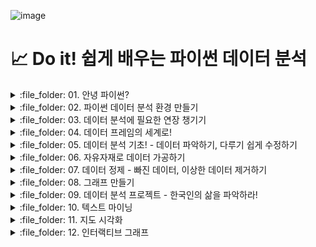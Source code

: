 ![image](https://github.com/sm9199/Python_Data_Analysis_Study/assets/128019851/9687c6c3-2e91-466f-9da9-abae4e090101)





# 📈 Do it! 쉽게 배우는 파이썬 데이터 분석 

<details>
<summary> :file_folder: 01. 안녕 파이썬? </summary>
<div markdown="1">

#### 📌 [01-1 데이터 분석과 파이썬](https://github.com/sm9199/Python_Data_Analysis_Study/blob/main/01.%20안녕%2C%20파이썬%3F/01-1%20데이터%20분석과%20파이썬.md)

#### 📌 [01-2 파이썬이 강력한 데이터 분석 도구인 이유](https://github.com/sm9199/Python_Data_Analysis_Study/blob/main/01.%20안녕%2C%20파이썬%3F/01-2%20파이썬이%20강력한%20데이터%20분석도구인%20이유.md)

</div>
</details>

<details>
<summary> :file_folder: 02. 파이썬 데이터 분석 환경 만들기 </summary>
<div markdown="1">

#### 📌 [02-1 아나콘다로 파이썬과 JupyterLab 설치하기](https://github.com/sm9199/Python_Data_Analysis_Study/blob/main/02.%20파이썬%20데이터%20분석%20환경%20만들기/02-1%20아나콘다로%20파이썬과%20JupyterLab%20설치하기.md)

#### 📌 [02-2 JupyterLab과 설치하기](https://github.com/sm9199/Python_Data_Analysis_Study/blob/main/02.%20파이썬%20데이터%20분석%20환경%20만들기/02-2%20JupyterLab과%20친해지기.md)

</div>
</details>

<details>
<summary> :file_folder: 03. 데이터 분석에 필요한 연장 챙기기 </summary>
<div markdown="1">

#### 📌 [03-1 변하는 수, '변수' 이해하기](https://github.com/sm9199/Python_Data_Analysis_Study/blob/main/03.%20데이터%20분석에%20필요한%20연장%20챙기기/03-1%20변하는%20수,%20'변수'%20이해하기.md)

#### 📌 [03-2 마술 상자 같은 '함수' 이해하기](https://github.com/sm9199/Python_Data_Analysis_Study/blob/main/03.%20데이터%20분석에%20필요한%20연장%20챙기기/03-2%20마술%20상자%20같은%20'함수'%20이해하기.md)

#### 📌 [03-3 함수 꾸러미, '패키지' 이해하기](https://github.com/sm9199/Python_Data_Analysis_Study/blob/main/03.%20데이터%20분석에%20필요한%20연장%20챙기기/03-3%20함수%20꾸러미,%20'패키지'%20이해하기.md)

</div>
</details>

<details>
<summary> :file_folder: 04. 데이터 프레임의 세계로! </summary>
<div markdown="1">

#### 📌 [04-1 데이터 프레임 이해하기 - 데이터는 어떻게 생겼나?](https://github.com/sm9199/Python_Data_Analysis_Study/blob/main/04.%20데이터%20프레임의%20세계로!/04-1%20데이터%20프레임%20이해하기.md)

#### 📌 [04-2 데이터 프레임 만들기 - 시험 성적 데이터를 만들어 보자! - ver.뉴진스](https://github.com/sm9199/Python_Data_Analysis_Study/blob/main/04.%20데이터%20프레임의%20세계로!/04-2%20데이터%20프레임%20만들기.md)

#### 📌 [04-3 외부 데이터 이용하기 - 축적된 시험 성적 데이터를 불러오자!](https://github.com/sm9199/Python_Data_Analysis_Study/blob/main/04.%20데이터%20프레임의%20세계로!/04-3%20외부데이터%20이용하기.md)

#### 📌 [04-4 정리하기](https://github.com/sm9199/Python_Data_Analysis_Study/blob/main/04.%20데이터%20프레임의%20세계로!/04-4%20정리하기.md)

</div>
</details>

<details>
<summary> :file_folder: 05. 데이터 분석 기초! - 데이터 파악하기, 다루기 쉽게 수정하기 </summary>
<div markdown="1">

#### 📌 [05-1 데이터 파악하기](https://github.com/sm9199/Python_Data_Analysis_Study/blob/main/05.%20데이터%20분석%20기초!%20%20-%20데이터%20파악하기%2C%20다루기%20쉽게%20수정하기/05-1%20데이터%20파악하기.md)

#### 📌 [05-2 변수명 바꾸기](https://github.com/sm9199/Python_Data_Analysis_Study/blob/main/05.%20데이터%20분석%20기초!%20%20-%20데이터%20파악하기%2C%20다루기%20쉽게%20수정하기/05-2%20변수명%20바꾸기.md)

#### 📌 [05-3 파생변수 만들기](https://github.com/sm9199/Python_Data_Analysis_Study/blob/main/05.%20데이터%20분석%20기초!%20%20-%20데이터%20파악하기,%20다루기%20쉽게%20수정하기/05-3%20파생변수%20만들기.md)

#### 📌 [05-4 정리하기](https://github.com/sm9199/Python_Data_Analysis_Study/blob/main/05.%20데이터%20분석%20기초!%20%20-%20데이터%20파악하기%2C%20다루기%20쉽게%20수정하기/05-5%20분석%20도전.md)

#### 📌 [05-5 분석 도전](https://github.com/sm9199/Python_Data_Analysis_Study/blob/main/05.%20데이터%20분석%20기초!%20%20-%20데이터%20파악하기%2C%20다루기%20쉽게%20수정하기/05-5%20분석%20도전.md)

</div>
</details>

<details>
<summary> :file_folder: 06. 자유자재로 데이터 가공하기 </summary>
<div markdown="1">

#### 📌 [06-1 데이터 전처리 - 원하는 형태로 데이터 가공하기](https://github.com/sm9199/Python_Data_Analysis_Study/blob/main/06.%20자유자재로%20데이터%20가공하기/06-1%20데이터%20전처리%20-%20원하는%20형태로%20데이터%20가공하기.md)

#### 📌 [06-2 조건에 맞는 데이터만 추출하기](https://github.com/sm9199/Python_Data_Analysis_Study/blob/main/06.%20자유자재로%20데이터%20가공하기/06-2%20조건에%20맞는%20데이터만%20추출하기.md)

#### 📌 [06-3 필요한 변수만 추출하기](https://github.com/sm9199/Python_Data_Analysis_Study/blob/main/06.%20자유자재로%20데이터%20가공하기/06-3%20필요한%20변수만%20추출하기.md)

#### 📌 [06-4 순서대로 정렬하기](https://github.com/sm9199/Python_Data_Analysis_Study/blob/main/06.%20자유자재로%20데이터%20가공하기/06-3%20필요한%20변수만%20추출하기.md)

#### 📌 [06-5 파생변수 추가하기](https://github.com/sm9199/Python_Data_Analysis_Study/blob/main/06.%20자유자재로%20데이터%20가공하기/06-5%20파생변수%20추가하기.md)

#### 📌 [06-6 집단별로 요약하기](https://github.com/sm9199/Python_Data_Analysis_Study/blob/main/06.%20자유자재로%20데이터%20가공하기/06-6%20집단별로%20요약하기.md)

#### 📌 [06-7 데이터 합치기](https://github.com/sm9199/Python_Data_Analysis_Study/blob/main/06.%20자유자재로%20데이터%20가공하기/06-7%20데이터%20합치기.md)

#### 📌 [06-8 정리하기](https://github.com/sm9199/Python_Data_Analysis_Study/blob/main/06.%20자유자재로%20데이터%20가공하기/06-8%20정리하기.md)

#### 📌 [06-9 분석 도전](https://github.com/sm9199/Python_Data_Analysis_Study/blob/main/06.%20자유자재로%20데이터%20가공하기/06-9%20분석%20도전.md)

</div>
</details>

<details>
<summary> :file_folder: 07. 데이터 정제 - 빠진 데이터, 이상한 데이터 제거하기 </summary>
<div markdown="1">

#### 📌 [07-1 빠진 데이터를 찾아라! - 결측치 정제하기](https://github.com/sm9199/Python_Data_Analysis_Study/blob/main/07.%20데이터%20정제%20-%20빠진%20데이터%2C%20이상한%20데이터%20제거하기/07-1%20빠진%20데이터를%20찾아라!.md)

#### 📌 [07-2 이상한 데이터를 찾아라! - 이상 정제하기](https://github.com/sm9199/Python_Data_Analysis_Study/blob/main/07.%20데이터%20정제%20-%20빠진%20데이터%2C%20이상한%20데이터%20제거하기/07-2%20이상한%20데이터를%20찾아라!.md)

#### 📌 [07-3 정리하기](https://github.com/sm9199/Python_Data_Analysis_Study/blob/main/07.%20데이터%20정제%20-%20빠진%20데이터%2C%20이상한%20데이터%20제거하기/07-3%20정리하기.md)

</div>
</details>

<details>
<summary> :file_folder: 08. 그래프 만들기 </summary>
<div markdown="1">

#### 📌 [08-1 파이썬으로 만들 수 있는 그래프 살펴보기](https://github.com/sm9199/Python_Data_Analysis_Study/blob/main/08.%20그래프%20만들기/08-1%20파이썬으로%20만들%20수%20있는%20그래프%20살펴보기.md)

#### 📌 [08-2 산점도](https://github.com/sm9199/Python_Data_Analysis_Study/blob/main/08.%20그래프%20만들기/08-2%20산점도.md)

#### 📌 [08-3 막대 그래프](https://github.com/sm9199/Python_Data_Analysis_Study/blob/main/08.%20그래프%20만들기/08-3%20막대그래프.md)

#### 📌 [08-4 선 그래프](https://github.com/sm9199/Python_Data_Analysis_Study/blob/main/08.%20그래프%20만들기/08-4%20선%20그래프.md)

#### 📌 [08-5 상자 그림](https://github.com/sm9199/Python_Data_Analysis_Study/blob/main/08.%20그래프%20만들기/08-5%20상자%20그림.md)

#### 📌 [08-6 정리하기](https://github.com/sm9199/Python_Data_Analysis_Study/blob/main/08.%20그래프%20만들기/08-6%20정리하기.md)

</div>
</details>


<details>
<summary> :file_folder: 09. 데이터 분석 프로젝트 - 한국인의 삶을 파악하라! </summary>
<div markdown="1">


#### 📌 [09-1 '한국복지패널 데이터' 분석 준비하기](https://github.com/sm9199/Python_Data_Analysis_Study/blob/main/09.%20데이터%20분석%20프로젝트%20-%20한국인의%20삶을%20파악하라!/09-1%20'한국복지패널%20데이터'%20분석%20준비하기.md)

#### 📌 [09-2 성별에 따른 월급 차이 - 성별에 따라 월급이 다를까?](https://github.com/sm9199/Python_Data_Analysis_Study/blob/main/09.%20데이터%20분석%20프로젝트%20-%20한국인의%20삶을%20파악하라!/09-2%20성별에%20따른%20월급%20차이%20-%20성별에%20따라%20월급이%20다를까%3F.md)

#### 📌 [09-3 나이와 월급의 관계 - 몇 살 때 월급을 가장 많이 받을까?](https://github.com/sm9199/Python_Data_Analysis_Study/blob/main/09.%20데이터%20분석%20프로젝트%20-%20한국인의%20삶을%20파악하라!/09-3%20나이와%20월급의%20관계%20-%20몇%20살%20때%20월급을%20가장%20많이%20받을까%3F.md)

#### 📌 [09-4 연령대에 따른 월급 차이 - 어떤 연령대의 월급이 가장 많을까?](https://github.com/sm9199/Python_Data_Analysis_Study/blob/main/09.%20데이터%20분석%20프로젝트%20-%20한국인의%20삶을%20파악하라!/09-4%20연령대에%20따른%20월급%20차이%20-%20어떤%20연령대의%20월급이%20가장%20많을까%3F.md)

#### 📌 [09-5 연령대 및 성별 월급 차이 - 성별 월급 차이는 연령대별로 다를까?](https://github.com/sm9199/Python_Data_Analysis_Study/blob/main/09.%20데이터%20분석%20프로젝트%20-%20한국인의%20삶을%20파악하라!/09-5%20연령대%20및%20성별%20월급%20차이%20-%20성별%20월급%20차이는%20연령대별로%20다를까%3F.md)

#### 📌 [09-6 직업별 월급 차이 - 어떤 직업이 월급을 가장 많이 받을까?](https://github.com/sm9199/Python_Data_Analysis_Study/blob/main/09.%20데이터%20분석%20프로젝트%20-%20한국인의%20삶을%20파악하라!/09-6%20직업별%20월급%20차이%20-%20어떤%20직업이%20월급을%20가장%20많이%20받을까%3F.md)

#### 📌 [09-7 성별 직업 빈도 - 성별로 어떤 직업이 가장 많을까?](https://github.com/sm9199/Python_Data_Analysis_Study/blob/main/09.%20데이터%20분석%20프로젝트%20-%20한국인의%20삶을%20파악하라!/09-7%20성별%20직업%20빈도%20-%20성별로%20어떤%20직업이%20가장%20많을까%3F.md)

#### 📌 [09-8 종교 유무에 따른 이혼율 - 종교가 있으면 이혼을 덜 할까?](https://github.com/sm9199/Python_Data_Analysis_Study/blob/main/09.%20데이터%20분석%20프로젝트%20-%20한국인의%20삶을%20파악하라!/09-8%20종교%20유무에%20따른%20이혼율%20-%20종교가%20있으면%20이혼을%20덜%20할까%3F.md)

#### 📌 [09-9 지역별 연령대 비율 - 어느 지역에 노년층이 많을까?](https://github.com/sm9199/Python_Data_Analysis_Study/blob/main/09.%20데이터%20분석%20프로젝트%20-%20한국인의%20삶을%20파악하라!/09-9%20지역별%20연령대%20비율%20-%20어느%20지역에%20노년층이%20많을까%3F.md)


</div>
</details>

<details>
<summary> :file_folder: 10. 텍스트 마이닝 </summary>
<div markdown="1">

#### 📌 [10-1 대통령 연설문 텍스트 마이닝](https://github.com/sm9199/Python_Data_Analysis_Study/blob/main/10.%20텍스트%20마이닝/10-1%20대통령%20연설문%20텍스트%20마이닝.md)

</div>
</details>

<details>
<summary> :file_folder: 11. 지도 시각화 </summary>
<div markdown="1">

#### 📌 [11-1 시군구별 인구 단계 구분도 만들기](https://github.com/sm9199/Python_Data_Analysis_Study/blob/main/11.%20지도%20시각화/11-1%20시군구별%20인구%20단계%20구분도%20만들기.md)

#### 📌 [11-2 서울시 동별 외국인 인구 단계 구분도 만들기](https://github.com/sm9199/Python_Data_Analysis_Study/blob/main/11.%20지도%20시각화/11-2%20서울시%20동별%20외국인%20인구%20단계%20구분도%20만들기.md)

</div>
</details>

<details>
<summary> :file_folder: 12. 인터랙티브 그래프 </summary>
<div markdown="1">

#### 📌 [12-1 인터랙티브 그래프 만들기](https://github.com/sm9199/Python_Data_Analysis_Study/blob/main/12.%20인터랙티브%20그래프/12-1%20인터랙티브%20그래프%20만들기.md)

</div>
</details>
